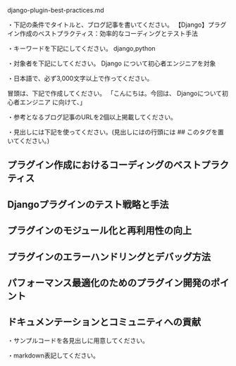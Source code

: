 django-plugin-best-practices.md

・下記の条件でタイトルと、ブログ記事を書いてください。
【Django】プラグイン作成のベストプラクティス：効率的なコーディングとテスト手法

・キーワードを下記にしてください。
django,python

・対象者を下記にしてください。
  Django について初心者エンジニアを対象


・日本語で、必ず3,000文字以上で作ってください。

冒頭は、下記で作成してください。
「こんにちは。今回は、
Djangoについて初心者エンジニア
に向けて、」

・参考となるブログ記事のURLを2個以上掲載してください。

・見出しには下記を使ってください。(見出しにはの行頭には ## このタグを置いてください。)
## プラグイン作成におけるコーディングのベストプラクティス
## Djangoプラグインのテスト戦略と手法
## プラグインのモジュール化と再利用性の向上
## プラグインのエラーハンドリングとデバッグ方法
## パフォーマンス最適化のためのプラグイン開発のポイント
## ドキュメンテーションとコミュニティへの貢献

・サンプルコードを各見出しに用意してください。

・markdown表記してください。

